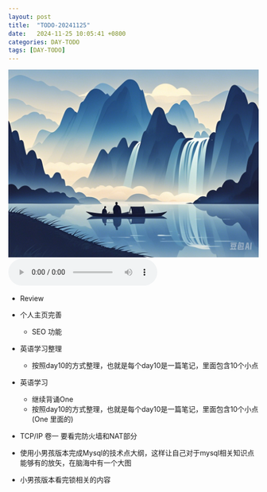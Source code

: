```yaml
---
layout: post
title:  "TODO-20241125"
date:   2024-11-25 10:05:41 +0800
categories: DAY-TODO
tags: [DAY-TODO]
---
```

![描述图片](/asset/img/1.png)
<audio controls autoplay>
  <source src="/asset/mp3/a2.mp3" type="audio/mpeg">
</audio>

*   Review

*   个人主页完善
    *   SEO 功能

*   英语学习整理
    *   按照day10的方式整理，也就是每个day10是一篇笔记，里面包含10个小点

*   英语学习
    *   继续背诵One
    *   按照day10的方式整理，也就是每个day10是一篇笔记，里面包含10个小点(One 里面的)

*   TCP/IP 卷一 要看完防火墙和NAT部分

* 使用小男孩版本完成Mysql的技术点大纲，这样让自己对于mysql相关知识点能够有的放矢，在脑海中有一个大图

* 小男孩版本看完锁相关的内容







